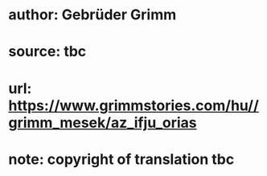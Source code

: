 # author: Gebrüder Grimm
# source: tbc
# url: https://www.grimmstories.com/hu//grimm_mesek/az_ifju_orias
# note: copyright of translation tbc


